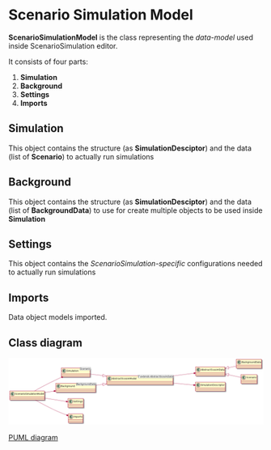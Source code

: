 [//]: # (  Licensed to the Apache Software Foundation &#40;ASF&#41; under one)
[//]: # (  or more contributor license agreements.  See the NOTICE file)
[//]: # (  distributed with this work for additional information)
[//]: # (  regarding copyright ownership.  The ASF licenses this file)
[//]: # (  to you under the Apache License, Version 2.0 &#40;the)
[//]: # (  "License"&#41;; you may not use this file except in compliance)
[//]: # (  with the License.  You may obtain a copy of the License at)
[//]: # ()
[//]: # (    http://www.apache.org/licenses/LICENSE-2.0)
[//]: # ()
[//]: # (  Unless required by applicable law or agreed to in writing,)
[//]: # (  software distributed under the License is distributed on an)
[//]: # (  "AS IS" BASIS, WITHOUT WARRANTIES OR CONDITIONS OF ANY)
[//]: # (  KIND, either express or implied.  See the License for the)
[//]: # (  specific language governing permissions and limitations)
[//]: # (  under the License.)

Scenario Simulation Model
=========================

**ScenarioSimulationModel** is the class representing the _data-model_ used inside ScenarioSimulation editor.

It consists of four parts:

1. **Simulation**
2. **Background**
3. **Settings**
4. **Imports**

Simulation
----------
This object contains the structure (as **SimulationDesciptor**) and the data (list of **Scenario**) 
to actually run simulations

Background
----------
This object contains the structure (as **SimulationDesciptor**) and the data (list of **BackgroundData**) 
to use for create multiple objects to be used inside **Simulation**

Settings
--------
This object contains the _ScenarioSimulation-specific_ configurations needed 
to actually run simulations

Imports
-------
Data object models imported.

Class diagram
-------------
![](scenariosimulationmodel.png)

[PUML diagram](scenariosimulationmodel.puml)



